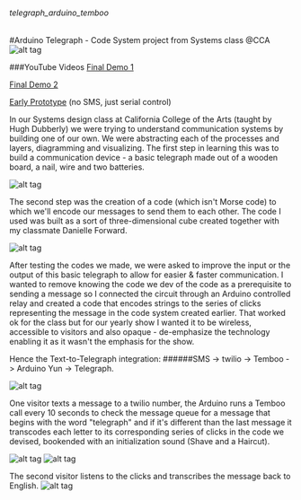 ###### telegraph_arduino_temboo
#Arduino Telegraph - Code System project from Systems class @CCA
![alt tag](https://s3-us-west-1.amazonaws.com/systems-noam/images/systems/IMG_0020.JPG)

###YouTube Videos
[Final Demo 1](https://youtu.be/Q5agbIDerKQ)

[Final Demo 2](https://youtu.be/oKgJvz0VeJY)

[Early Prototype](https://youtu.be/BHRiO0pCflk) (no SMS, just serial control)


In our Systems design class at California College of the Arts (taught by Hugh Dubberly) we were trying to understand communication systems by building one of our own. We were abstracting each of the processes and layers, diagramming and visualizing.
The first step in learning this was to build a communication device - a basic telegraph made out of a wooden board, a nail, wire and two batteries. 

![alt tag](https://s3-us-west-1.amazonaws.com/systems-noam/images/systems/IMG_8545.jpg)

The second step was the creation of a code (which isn't Morse code) to which we'll encode our messages to send them to each other. The code I used was built as a sort of three-dimensional cube created together with my classmate Danielle Forward. 

![alt tag](https://s3-us-west-1.amazonaws.com/systems-noam/images/systems/Revised_Code_Danielle_Noam.png)

After testing the codes we made, we were asked to improve the input or the output of this basic telegraph to allow for easier & faster communication.
I wanted to remove knowing the code we dev of the code as a prerequisite to sending a message so I connected the circuit through an Arduino controlled relay and created a code that encodes strings to the series of clicks representing the message in the code system created earlier.
That worked ok for the class but for our yearly show I wanted it to be wireless, accessible to visitors and also opaque - de-emphasize the technology enabling it as it wasn't the emphasis for the show.

Hence the Text-to-Telegraph integration:
######SMS -> twilio -> Temboo -> Arduino Yun ->  Telegraph.

![alt tag](https://s3-us-west-1.amazonaws.com/systems-noam/images/systems/IMG_0020.JPG)


One visitor texts a message to a twilio number, the Arduino runs a Temboo call every 10 seconds to check the message queue for a message that begins with the word "telegraph" and if it's different than the last message it transcodes each letter to its corresponding series of clicks in the code we devised, bookended with an initialization sound (Shave and a Haircut).


![alt tag](https://s3-us-west-1.amazonaws.com/systems-noam/images/systems/IMG_0187.JPG)
![alt tag](https://s3-us-west-1.amazonaws.com/systems-noam/images/systems/vlcsnap-00002.jpg)

The second visitor listens to the clicks and transcribes the message back to English.
![alt tag](https://s3-us-west-1.amazonaws.com/systems-noam/images/systems/IMG_0167.JPG)






